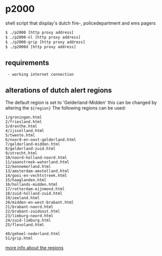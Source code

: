 # p2000
shell script that display's dutch fire-, policedepartment and ems pagers

```bash
$ ./p2000 [http proxy address]
$ ./p2000-nl [http proxy address]
$ ./p2000-grip [http proxy address]
$ ./p2000d [http proxy address]
```

## requirements
     - working internet connection

## alterations of dutch alert regions
The default region is set to 'Gelderland-Midden' this can be changed by altering the `${region}`
The following regions can be used:
```
1/groningen.html
2/friesland.html
3/drenthe.html
4/ijsselland.html
5/twente.html
6/noord-en-oost-gelderland.html
7/gelderland-midden.html
8/gelderland-zuid.html
9/utrecht.html
10/noord-holland-noord.html
11/aaanstreek-waterland.html
12/kennemerland.html
13/amsterdam-amstelland.html
14/gooi-en-vechtstreek.html
15/haaglanden.html
16/hollands-midden.html
17/rotterdam-eijnmond.html
18/zuid-holland-zuid.html
19/zeeland.html
20/midden-en-west-brabant.html
21/brabant-noord.html
22/brabant-zuidoost.html
23/limburg-noord.html
24/zuid-limburg.html
25/flevoland.html

40/geheel-nederland.html
51/grip.html
```
[more info about the regions](https://nl.wikipedia.org/wiki/Veiligheidsregio)
